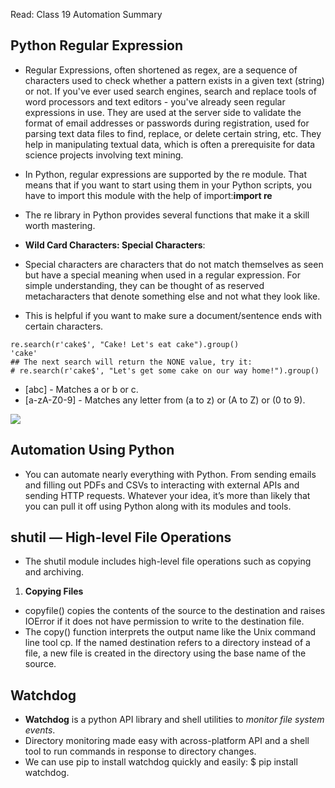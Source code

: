 Read: Class 19 Automation Summary
## Python Regular Expression
* Regular Expressions, often shortened as regex, are a sequence of characters used to check whether a pattern exists in a given text (string) or not. If you've ever used search engines, search and replace tools of word processors and text editors - you've already seen regular expressions in use. They are used at the server side to validate the format of email addresses or passwords during registration, used for parsing text data files to find, replace, or delete certain string, etc. They help in manipulating textual data, which is often a prerequisite for data science projects involving text mining.

* In Python, regular expressions are supported by the re module. That means that if you want to start using them in your Python scripts, you have to import this module with the help of import:**import re**
* The re library in Python provides several functions that make it a skill worth mastering.
* **Wild Card Characters: Special Characters**:
 * Special characters are characters that do not match themselves as seen but have a special meaning when used in a regular expression. For simple understanding, they can be thought of as reserved metacharacters that denote something else and not what they look like.
 * This is helpful if you want to make sure a document/sentence ends with certain characters.
```
re.search(r'cake$', "Cake! Let's eat cake").group()
'cake'
## The next search will return the NONE value, try it:
# re.search(r'cake$', "Let's get some cake on our way home!").group()
```
 * [abc] - Matches a or b or c.
 * [a-zA-Z0-9] - Matches any letter from (a to z) or (A to Z) or (0 to 9).

![](https://performiq.com/kb/images/Regex_Patterns.gif)

## Automation Using Python
* You can automate nearly everything with Python. From sending emails and filling out PDFs and CSVs to interacting with external APIs and sending HTTP requests. Whatever your idea, it’s more than likely that you can pull it off using Python along with its modules and tools.

## shutil — High-level File Operations
* The shutil module includes high-level file operations such as copying and archiving.
1. **Copying Files**
  -  copyfile() copies the contents of the source to the destination and raises IOError if it does not have permission to write to the destination file.
  - The copy() function interprets the output name like the Unix command line tool cp. If the named destination refers to a directory instead of a file, a new file is created in the directory using the base name of the source.



## Watchdog
* **Watchdog** is a python API library and shell utilities to *monitor file system events*.
* Directory monitoring made easy with across-platform API and a shell tool to run commands in response to directory changes.
* We can use pip to install watchdog quickly and easily: $ pip install watchdog.

